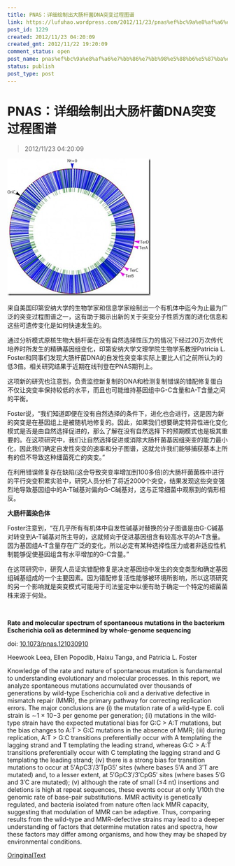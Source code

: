 ```yaml
---
title: PNAS：详细绘制出大肠杆菌DNA突变过程图谱
link: https://lufuhao.wordpress.com/2012/11/23/pnas%ef%bc%9a%e8%af%a6%e7%bb%86%e7%bb%98%e5%88%b6%e5%87%ba%e5%a4%a7%e8%82%a0%e6%9d%86%e8%8f%8cdna%e7%aa%81%e5%8f%98%e8%bf%87%e7%a8%8b%e5%9b%be%e8%b0%b1/
post_id: 1229
created: 2012/11/23 04:20:09
created_gmt: 2012/11/22 19:20:09
comment_status: open
post_name: pnas%ef%bc%9a%e8%af%a6%e7%bb%86%e7%bb%98%e5%88%b6%e5%87%ba%e5%a4%a7%e8%82%a0%e6%9d%86%e8%8f%8cdna%e7%aa%81%e5%8f%98%e8%bf%87%e7%a8%8b%e5%9b%be%e8%b0%b1
status: publish
post_type: post
---
```


# PNAS：详细绘制出大肠杆菌DNA突变过程图谱

> 2012/11/23 04:20:09

![20121123-042009-0001.jpg](/assets/images/20121123-042009-0001.jpg)

来自美国印第安纳大学的生物学家和信息学家绘制出一个有机体中迄今为止最为广泛的突变过程图谱之一，这有助于揭示出新的关于突变分子性质方面的进化信息和这些可遗传变化是如何快速发生的。 

通过分析模式原核生物大肠杆菌在没有自然选择性压力的情况下经过20万次传代培养时所发生的精确基因组变化，印第安纳大学文理学院生物学系教授Patricia L. Foster和同事们发现大肠杆菌DNA的自发性突变率实际上要比人们之前所认为的低3倍。相关研究结果于近期在线刊登在PNAS期刊上。 

这项新的研究也注意到，负责监控新复制的DNA和检测复制错误的错配修复蛋白不仅让突变率保持较低的水平，而且也可能维持基因组中G-C含量和A-T含量之间的平衡。 

Foster说，“我们知道即便在没有自然选择的条件下，进化也会进行，这是因为新的突变是在基因组上是被随机地修复的。因此，如果我们想要确定特异性进化变化模式是否是由自然选择促进的，那么了解在没有自然选择下的预期模式也是极其重要的。在这项研究中，我们让自然选择促进或消除大肠杆菌基因组突变的能力最小化，因此我们确定自发性突变的速率和分子图谱，这就允许我们能够捕获基本上所有的但不导致这种细菌死亡的突变。” 

在利用错误修复存在缺陷(这会导致突变率增加到100多倍)的大肠杆菌菌株中进行的平行突变积累实验中，研究人员分析了将近2000个突变，结果发现这些突变强烈地导致基因组中的A-T碱基对偏向G-C碱基对，这与正常细菌中观察到的情形相反。 

**大肠杆菌染色体**

Foster注意到，“在几乎所有有机体中自发性碱基对替换的分子图谱是由G-C碱基对转变到A-T碱基对所主导的，这就倾向于促进基因组含有较高水平的A-T含量。因为基因组A-T含量存在广泛的变化，所以必定有某种选择性压力或者非适应性机制能够促使基因组含有水平增加的G-C含量。” 

在这项研究中，研究人员证实错配修复是决定基因组中发生的突变类型和确定基因组碱基组成的一个主要因素。因为错配修复活性能够被环境所影响，所以这项研究的另一个影响就是突变模式可能用于司法鉴定中以便有助于确定一个特定的细菌菌株来源于何处。 

 

**Rate and molecular spectrum of spontaneous mutations in the bacterium Escherichia coli as determined by whole-genome sequencing**

doi: [10.1073/pnas.121030910](http://dx.doi.org/10.1073/pnas.1210309109)

Heewook Leea, Ellen Popodib, Haixu Tanga, and Patricia L. Foster 

Knowledge of the rate and nature of spontaneous mutation is fundamental to understanding evolutionary and molecular processes. In this report, we analyze spontaneous mutations accumulated over thousands of generations by wild-type Escherichia coli and a derivative defective in mismatch repair (MMR), the primary pathway for correcting replication errors. The major conclusions are (i) the mutation rate of a wild-type E. coli strain is ∼1 × 10−3 per genome per generation; (ii) mutations in the wild-type strain have the expected mutational bias for G:C > A:T mutations, but the bias changes to A:T > G:C mutations in the absence of MMR; (iii) during replication, A:T > G:C transitions preferentially occur with A templating the lagging strand and T templating the leading strand, whereas G:C > A:T transitions preferentially occur with C templating the lagging strand and G templating the leading strand; (iv) there is a strong bias for transition mutations to occur at 5′ApC3′/3′TpG5′ sites (where bases 5′A and 3′T are mutated) and, to a lesser extent, at 5′GpC3′/3′CpG5′ sites (where bases 5′G and 3′C are mutated); (v) although the rate of small (≤4 nt) insertions and deletions is high at repeat sequences, these events occur at only 1/10th the genomic rate of base-pair substitutions. MMR activity is genetically regulated, and bacteria isolated from nature often lack MMR capacity, suggesting that modulation of MMR can be adaptive. Thus, comparing results from the wild-type and MMR-defective strains may lead to a deeper understanding of factors that determine mutation rates and spectra, how these factors may differ among organisms, and how they may be shaped by environmental conditions. 


[OringinalText](http://www.bioon.com/biology/ShowArticle.asp?ArticleID=529915)
